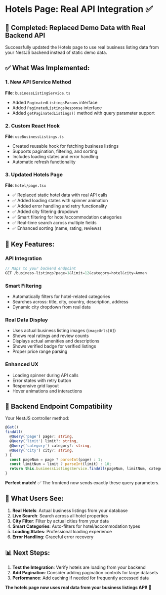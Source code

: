 # Hotels Page: Real API Integration ✅

## 🎯 **Completed: Replaced Demo Data with Real Backend API**

Successfully updated the Hotels page to use real business listing data from your NestJS backend instead of static demo data.

## ✅ **What Was Implemented:**

### 1. **New API Service Method**

**File**: `businessListingService.ts`

- Added `PaginatedListingsParams` interface
- Added `PaginatedListingsResponse` interface
- Added `getPaginatedListings()` method with query parameter support

### 2. **Custom React Hook**

**File**: `useBusinessListings.ts`

- Created reusable hook for fetching business listings
- Supports pagination, filtering, and sorting
- Includes loading states and error handling
- Automatic refresh functionality

### 3. **Updated Hotels Page**

**File**: `hotel/page.tsx`

- ✅ Replaced static hotel data with real API calls
- ✅ Added loading states with spinner animation
- ✅ Added error handling and retry functionality
- ✅ Added city filtering dropdown
- ✅ Smart filtering for hotel/accommodation categories
- ✅ Real-time search across multiple fields
- ✅ Enhanced sorting (name, rating, reviews)

## 🔧 **Key Features:**

### **API Integration**

```typescript
// Maps to your backend endpoint
GET /business-listings?page=1&limit=12&category=hotel&city=Amman
```

### **Smart Filtering**

- Automatically filters for hotel-related categories
- Searches across: title, city, country, description, address
- Dynamic city dropdown from real data

### **Real Data Display**

- Uses actual business listing images (`imageUrls[0]`)
- Shows real ratings and review counts
- Displays actual amenities and descriptions
- Shows verified badge for verified listings
- Proper price range parsing

### **Enhanced UX**

- Loading spinner during API calls
- Error states with retry button
- Responsive grid layout
- Hover animations and interactions

## 🎯 **Backend Endpoint Compatibility**

Your NestJS controller method:

```typescript
@Get()
findAll(
  @Query('page') page?: string,
  @Query('limit') limit?: string,
  @Query('category') category?: string,
  @Query('city') city?: string,
) {
  const pageNum = page ? parseInt(page) : 1;
  const limitNum = limit ? parseInt(limit) : 10;
  return this.businessListingsService.findAll(pageNum, limitNum, category, city);
}
```

**Perfect match!** ✅ The frontend now sends exactly these query parameters.

## 🚀 **What Users See:**

1. **Real Hotels**: Actual business listings from your database
2. **Live Search**: Search across all hotel properties
3. **City Filter**: Filter by actual cities from your data
4. **Smart Categories**: Auto-filters for hotel/accommodation types
5. **Loading States**: Professional loading experience
6. **Error Handling**: Graceful error recovery

## 📊 **Next Steps:**

1. **Test the Integration**: Verify hotels are loading from your backend
2. **Add Pagination**: Consider adding pagination controls for large datasets
3. **Performance**: Add caching if needed for frequently accessed data

**The hotels page now uses real data from your business listings API!** 🎉
